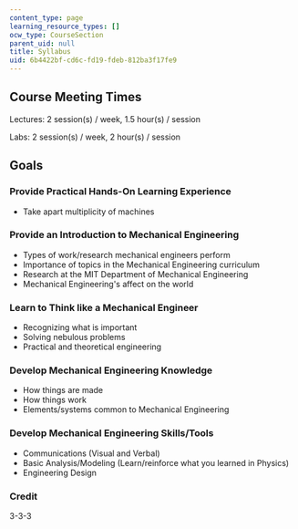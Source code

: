 ```yaml
---
content_type: page
learning_resource_types: []
ocw_type: CourseSection
parent_uid: null
title: Syllabus
uid: 6b4422bf-cd6c-fd19-fdeb-812ba3f17fe9
---
```


Course Meeting Times
--------------------

Lectures: 2 session(s) / week, 1.5 hour(s) / session

Labs: 2 session(s) / week, 2 hour(s) / session

Goals
-----

### Provide Practical Hands-On Learning Experience

*   Take apart multiplicity of machines

### Provide an Introduction to Mechanical Engineering

*   Types of work/research mechanical engineers perform
*   Importance of topics in the Mechanical Engineering curriculum
*   Research at the MIT Department of Mechanical Engineering
*   Mechanical Engineering's affect on the world

### Learn to Think like a Mechanical Engineer

*   Recognizing what is important
*   Solving nebulous problems
*   Practical and theoretical engineering

### Develop Mechanical Engineering Knowledge

*   How things are made
*   How things work
*   Elements/systems common to Mechanical Engineering

### Develop Mechanical Engineering Skills/Tools

*   Communications (Visual and Verbal)
*   Basic Analysis/Modeling (Learn/reinforce what you learned in Physics)
*   Engineering Design

### Credit

3-3-3